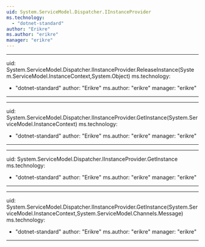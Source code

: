 ```yaml
---
uid: System.ServiceModel.Dispatcher.IInstanceProvider
ms.technology: 
  - "dotnet-standard"
author: "Erikre"
ms.author: "erikre"
manager: "erikre"
---
```


---
uid: System.ServiceModel.Dispatcher.IInstanceProvider.ReleaseInstance(System.ServiceModel.InstanceContext,System.Object)
ms.technology: 
  - "dotnet-standard"
author: "Erikre"
ms.author: "erikre"
manager: "erikre"
---

---
uid: System.ServiceModel.Dispatcher.IInstanceProvider.GetInstance(System.ServiceModel.InstanceContext)
ms.technology: 
  - "dotnet-standard"
author: "Erikre"
ms.author: "erikre"
manager: "erikre"
---

---
uid: System.ServiceModel.Dispatcher.IInstanceProvider.GetInstance
ms.technology: 
  - "dotnet-standard"
author: "Erikre"
ms.author: "erikre"
manager: "erikre"
---

---
uid: System.ServiceModel.Dispatcher.IInstanceProvider.GetInstance(System.ServiceModel.InstanceContext,System.ServiceModel.Channels.Message)
ms.technology: 
  - "dotnet-standard"
author: "Erikre"
ms.author: "erikre"
manager: "erikre"
---
